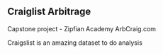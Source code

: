 Craiglist Arbitrage
------------------
Capstone project - Zipfian Academy
ArbCraig.com

Craigslist is an amazing dataset to do analysis



